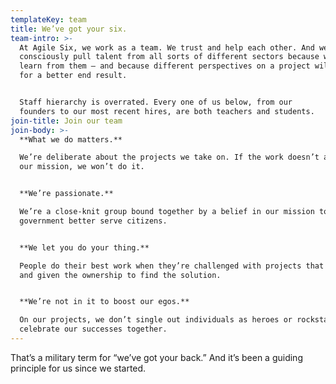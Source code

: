 ```yaml
---
templateKey: team
title: We’ve got your six.
team-intro: >-
  At Agile Six, we work as a team. We trust and help each other. And we
  consciously pull talent from all sorts of different sectors because we want to
  learn from them — and because different perspectives on a project will make
  for a better end result.


  Staff hierarchy is overrated. Every one of us below, from our
  founders to our most recent hires, are both teachers and students.
join-title: Join our team
join-body: >-
  **What we do matters.**

  We’re deliberate about the projects we take on. If the work doesn’t align with
  our mission, we won’t do it.


  **We’re passionate.**

  We’re a close-knit group bound together by a belief in our mission to help
  government better serve citizens.


  **We let you do your thing.**

  People do their best work when they’re challenged with projects that matter
  and given the ownership to find the solution. 


  **We’re not in it to boost our egos.**

  On our projects, we don’t single out individuals as heroes or rockstars. We
  celebrate our successes together.
---
```


That’s a military term for “we’ve got your back.” And it’s been a guiding principle for us since we started.
